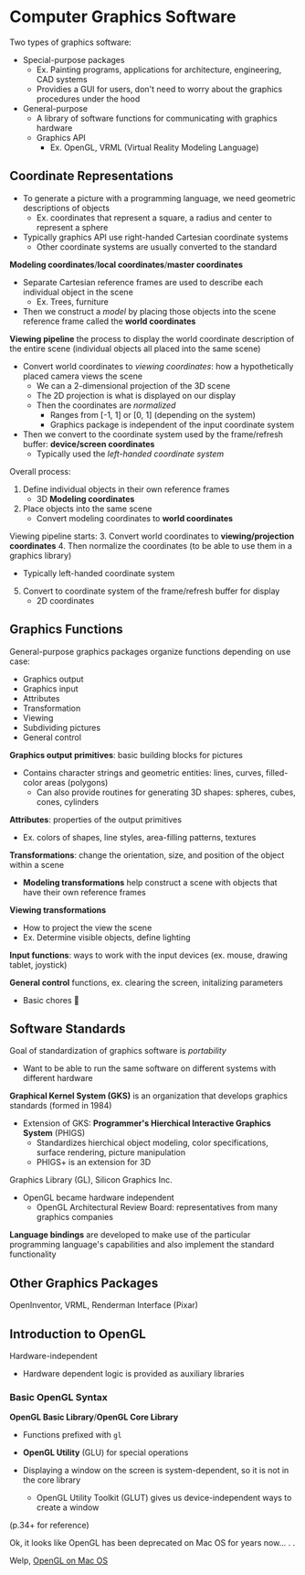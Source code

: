 # Computer Graphics Software
Two types of graphics software:
* Special-purpose packages
  * Ex. Painting programs, applications for architecture, engineering, CAD systems
  * Providies a GUI for users, don't need to worry about the graphics procedures under the hood
* General-purpose
  * A library of software functions for communicating with graphics hardware
  * Graphics API
    * Ex. OpenGL, VRML (Virtual Reality Modeling Language)

## Coordinate Representations
* To generate a picture with a programming language, we need geometric descriptions of objects
  * Ex. coordinates that represent a square, a radius and center to represent a sphere
* Typically graphics API use right-handed Cartesian coordinate systems
  * Other coordinate systems are usually converted to the standard

**Modeling coordinates**/**local coordinates**/**master coordinates**
* Separate Cartesian reference frames are used to describe each individual object in the scene
  * Ex. Trees, furniture
* Then we construct a *model* by placing those objects into the scene reference frame called the **world coordinates**

**Viewing pipeline** the process to display the world coordinate description of the entire scene (individual objects all placed into the same scene)
* Convert world coordinates to *viewing coordinates*: how a hypothetically placed camera views the scene
  * We can a 2-dimensional projection of the 3D scene
  * The 2D projection is what is displayed on our display
  * Then the coordinates are *normalized*
    * Ranges from [-1, 1] or [0, 1] (depending on the system)
    * Graphics package is independent of the input coordinate system
* Then we convert to the coordinate system used by the frame/refresh buffer: **device/screen coordinates**
  * Typically used the *left-handed coordinate system*

Overall process:
1. Define individual objects in their own reference frames
   * 3D **Modeling coordinates**
2. Place objects into the same scene
   * Convert modeling coordinates to **world coordinates**

Viewing pipeline starts:
3. Convert world coordinates to **viewing/projection coordinates**
4. Then normalize the coordinates (to be able to use them in a graphics library)
   * Typically left-handed coordinate system
5. Convert to coordinate system of the frame/refresh buffer for display
    * 2D coordinates

## Graphics Functions
General-purpose graphics packages organize functions depending on use case:
* Graphics output
* Graphics input
* Attributes
* Transformation
* Viewing
* Subdividing pictures
* General control


**Graphics output primitives**: basic building blocks for pictures
* Contains character strings and geometric entities: lines, curves, filled-color areas (polygons)
  * Can also provide routines for generating 3D shapes: spheres, cubes, cones, cylinders

**Attributes**: properties of the output primitives
  * Ex. colors of shapes, line styles, area-filling patterns, textures

**Transformations**: change the orientation, size, and position of the object within a scene
* **Modeling transformations** help construct a scene with objects that have their own reference frames

**Viewing transformations**
* How to project the view the scene
* Ex. Determine visible objects, define lighting

**Input functions**: ways to work with the input devices (ex. mouse, drawing tablet, joystick)

**General control** functions, ex. clearing the screen, initalizing parameters
* Basic chores 🧹

## Software Standards
Goal of standardization of graphics software is *portability*
* Want to be able to run the same software on different systems with different hardware

**Graphical Kernel System (GKS)** is an organization that develops graphics standards (formed in 1984)
* Extension of GKS: **Programmer's Hierchical Interactive Graphics System** (PHIGS)
  * Standardizes hierchical object modeling, color specifications, surface rendering, picture manipulation
  * PHIGS+ is an extension for 3D

Graphics Library (GL), Silicon Graphics Inc.
* OpenGL became hardware independent
  * OpenGL Architectural Review Board: representatives from many graphics companies

**Language bindings** are developed to make use of the particular programming language's capabilities and also implement the standard functionality

## Other Graphics Packages
OpenInventor, VRML, Renderman Interface (Pixar)

## Introduction to OpenGL
Hardware-independent
* Hardware dependent logic is provided as auxiliary libraries

### Basic OpenGL Syntax
**OpenGL Basic Library**/**OpenGL Core Library**
* Functions prefixed with `gl`
* **OpenGL Utility** (GLU) for special operations

* Displaying a window on the screen is system-dependent, so it is not in the core library
  * OpenGL Utility Toolkit (GLUT) gives us device-independent ways to create a window

(p.34+ for reference)

Ok, it looks like OpenGL has been deprecated on Mac OS for years now... . .

Welp, [OpenGL on Mac OS](https://methi1999.github.io/2020/08/19/opengl.html)
